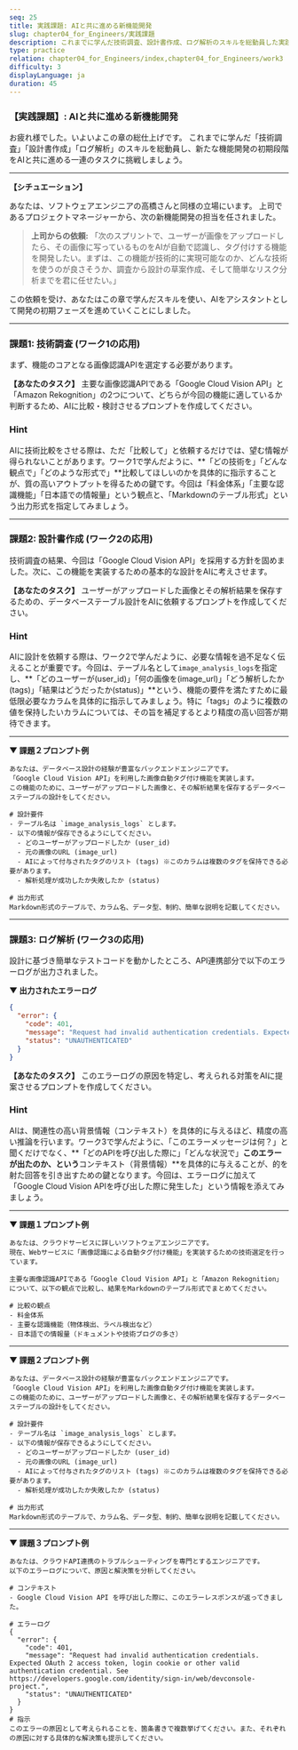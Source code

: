 ```yaml
---
seq: 25
title: 実践課題: AIと共に進める新機能開発
slug: chapter04_for_Engineers/実践課題
description: これまでに学んだ技術調査、設計書作成、ログ解析のスキルを総動員した実践的な課題に取り組む
type: practice
relation: chapter04_for_Engineers/index,chapter04_for_Engineers/work3
difficulty: 3
displayLanguage: ja
duration: 45
---
```


### 【実践課題】: AIと共に進める新機能開発

お疲れ様でした。いよいよこの章の総仕上げです。
これまでに学んだ「技術調査」「設計書作成」「ログ解析」のスキルを総動員し、新たな機能開発の初期段階をAIと共に進める一連のタスクに挑戦しましょう。

---
**【シチュエーション】**

あなたは、ソフトウェアエンジニアの高橋さんと同様の立場にいます。
上司であるプロジェクトマネージャーから、次の新機能開発の担当を任されました。

> **上司からの依頼:**
> 「次のスプリントで、ユーザーが画像をアップロードしたら、その画像に写っているものをAIが自動で認識し、タグ付けする機能を開発したい。まずは、この機能が技術的に実現可能なのか、どんな技術を使うのが良さそうか、調査から設計の草案作成、そして簡単なリスク分析までを君に任せたい。」

この依頼を受け、あなたはこの章で学んだスキルを使い、AIをアシスタントとして開発の初期フェーズを進めていくことにしました。

---

### 課題1: 技術調査 (ワーク1の応用)

まず、機能のコアとなる画像認識APIを選定する必要があります。

**【あなたのタスク】**
主要な画像認識APIである「Google Cloud Vision API」と「Amazon Rekognition」の2つについて、どちらが今回の機能に適しているか判断するため、AIに比較・検討させるプロンプトを作成してください。

### Hint
AIに技術比較をさせる際は、ただ「比較して」と依頼するだけでは、望む情報が得られないことがあります。ワーク1で学んだように、**「どの技術を」「どんな観点で」「どのような形式で」**比較してほしいのかを具体的に指示することが、質の高いアウトプットを得るための鍵です。今回は「料金体系」「主要な認識機能」「日本語での情報量」という観点と、「Markdownのテーブル形式」という出力形式を指定してみましょう。

---

### 課題2: 設計書作成 (ワーク2の応用)

技術調査の結果、今回は「Google Cloud Vision API」を採用する方針を固めました。次に、この機能を実装するための基本的な設計をAIに考えさせます。

**【あなたのタスク】**
ユーザーがアップロードした画像とその解析結果を保存するための、データベーステーブル設計をAIに依頼するプロンプトを作成してください。

### Hint
AIに設計を依頼する際は、ワーク2で学んだように、必要な情報を過不足なく伝えることが重要です。今回は、テーブル名として`image_analysis_logs`を指定し、**「どのユーザーが(user_id)」「何の画像を(image_url)」「どう解析したか(tags)」「結果はどうだったか(status)」**という、機能の要件を満たすために最低限必要なカラムを具体的に指示してみましょう。特に「tags」のように複数の値を保持したいカラムについては、その旨を補足するとより精度の高い回答が期待できます。

---

**▼ 課題２プロンプト例**
```
あなたは、データベース設計の経験が豊富なバックエンドエンジニアです。
「Google Cloud Vision API」を利用した画像自動タグ付け機能を実装します。
この機能のために、ユーザーがアップロードした画像と、その解析結果を保存するデータベーステーブルの設計をしてください。

# 設計要件
- テーブル名は `image_analysis_logs` とします。
- 以下の情報が保存できるようにしてください。
  - どのユーザーがアップロードしたか (user_id)
  - 元の画像のURL (image_url)
  - AIによって付与されたタグのリスト (tags) ※このカラムは複数のタグを保持できる必要があります。
  - 解析処理が成功したか失敗したか (status)

# 出力形式
Markdown形式のテーブルで、カラム名、データ型、制約、簡単な説明を記載してください。
```

---

### 課題3: ログ解析 (ワーク3の応用)

設計に基づき簡単なテストコードを動かしたところ、API連携部分で以下のエラーログが出力されました。

**▼ 出力されたエラーログ**
```json
{
  "error": {
    "code": 401,
    "message": "Request had invalid authentication credentials. Expected OAuth 2 access token, login cookie or other valid authentication credential. See [https://developers.google.com/identity/sign-in/web/devconsole-project](https://developers.google.com/identity/sign-in/web/devconsole-project).",
    "status": "UNAUTHENTICATED"
  }
}
```

**【あなたのタスク】**
このエラーログの原因を特定し、考えられる対策をAIに提案させるプロンプトを作成してください。

### Hint
AIは、関連性の高い背景情報（コンテキスト）を具体的に与えるほど、精度の高い推論を行います。ワーク3で学んだように、「このエラーメッセージは何？」と聞くだけでなく、**「どのAPIを呼び出した際に」「どんな状況で」**このエラーが出たのか、という**コンテキスト（背景情報）**を具体的に与えることが、的を射た回答を引き出すための鍵となります。今回は、エラーログに加えて「Google Cloud Vision APIを呼び出した際に発生した」という情報を添えてみましょう。

---

**▼ 課題１プロンプト例**
```
あなたは、クラウドサービスに詳しいソフトウェアエンジニアです。
現在、Webサービスに「画像認識による自動タグ付け機能」を実装するための技術選定を行っています。

主要な画像認識APIである「Google Cloud Vision API」と「Amazon Rekognition」について、以下の観点で比較し、結果をMarkdownのテーブル形式でまとめてください。

# 比較の観点
- 料金体系
- 主要な認識機能（物体検出、ラベル検出など）
- 日本語での情報量（ドキュメントや技術ブログの多さ）
```

---

**▼ 課題２プロンプト例**
```
あなたは、データベース設計の経験が豊富なバックエンドエンジニアです。
「Google Cloud Vision API」を利用した画像自動タグ付け機能を実装します。
この機能のために、ユーザーがアップロードした画像と、その解析結果を保存するデータベーステーブルの設計をしてください。

# 設計要件
- テーブル名は `image_analysis_logs` とします。
- 以下の情報が保存できるようにしてください。
  - どのユーザーがアップロードしたか (user_id)
  - 元の画像のURL (image_url)
  - AIによって付与されたタグのリスト (tags) ※このカラムは複数のタグを保持できる必要があります。
  - 解析処理が成功したか失敗したか (status)

# 出力形式
Markdown形式のテーブルで、カラム名、データ型、制約、簡単な説明を記載してください。
```

---

**▼ 課題３プロンプト例**
```
あなたは、クラウドAPI連携のトラブルシューティングを専門とするエンジニアです。
以下のエラーログについて、原因と解決策を分析してください。

# コンテキスト
- Google Cloud Vision API を呼び出した際に、このエラーレスポンスが返ってきました。

# エラーログ
{
  "error": {
    "code": 401,
    "message": "Request had invalid authentication credentials. Expected OAuth 2 access token, login cookie or other valid authentication credential. See https://developers.google.com/identity/sign-in/web/devconsole-project.",
    "status": "UNAUTHENTICATED"
  }
}
# 指示
このエラーの原因として考えられることを、箇条書きで複数挙げてください。また、それぞれの原因に対する具体的な解決策も提示してください。
```